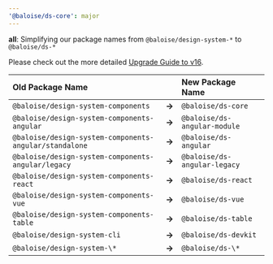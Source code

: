 ```yaml
---
'@baloise/ds-core': major
---
```


**all**: Simplifying our package names from `@baloise/design-system-*` to `@baloise/ds-*`

Please check out the more detailed [Upgrade Guide to v16](https://design.baloise.dev/?path=/docs/development-upgrade-guides-updating-to-v16--documentation).

| Old Package Name                                       |       | New Package Name             |
| :----------------------------------------------------- | :---: | :--------------------------- |
| `@baloise/design-system-components`                    | **→** | `@baloise/ds-core`           |
| `@baloise/design-system-components-angular`            | **→** | `@baloise/ds-angular-module` |
| `@baloise/design-system-components-angular/standalone` | **→** | `@baloise/ds-angular`        |
| `@baloise/design-system-components-angular/legacy`     | **→** | `@baloise/ds-angular-legacy` |
| `@baloise/design-system-components-react`              | **→** | `@baloise/ds-react`          |
| `@baloise/design-system-components-vue`                | **→** | `@baloise/ds-vue`            |
| `@baloise/design-system-components-table`              | **→** | `@baloise/ds-table`          |
| `@baloise/design-system-cli`                           | **→** | `@baloise/ds-devkit`         |
| `@baloise/design-system-\*`                            | **→** | `@baloise/ds-\*`             |
